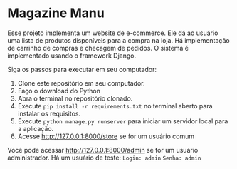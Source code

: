 # Magazine Manu
Esse projeto implementa um website de e-commerce. Ele dá ao usuário uma lista de produtos disponíveis para a compra na loja. Há implementação de carrinho de compras e checagem de pedidos. O sistema é implementado usando o framework Django.

Siga os passos para executar em seu computador:
1. Clone este repositório em seu computador.
2. Faço o download do Python
3. Abra o terminal no repositório clonado.
4. Execute ```pip install -r requirements.txt``` no terminal aberto para instalar os requisitos.
5. Execute ```python manage.py runserver``` para iniciar um servidor local para a aplicação.
6. Acesse http://127.0.0.1:8000/store se for um usuário comum

Você pode acessar http://127.0.0.1:8000/admin se for um usuário administrador.
Há um usuário de teste:
```Login: admin```
```Senha: admin```